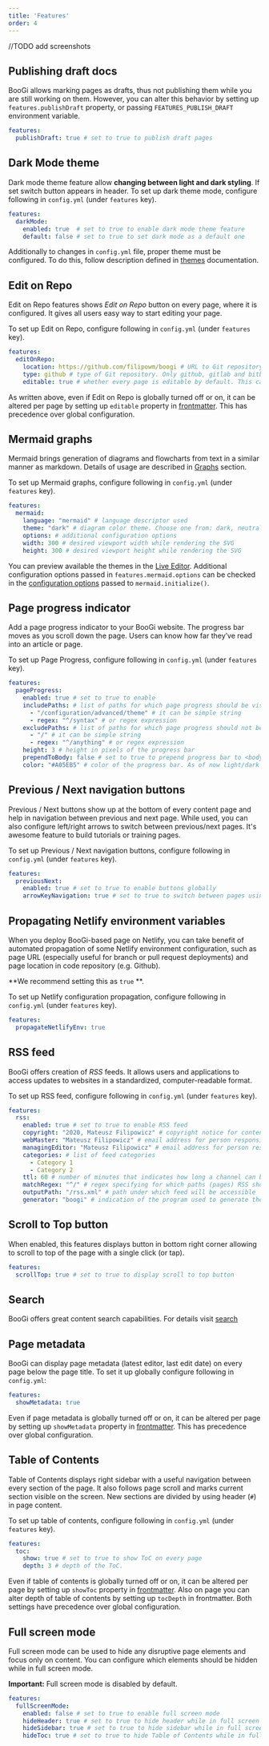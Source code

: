 ```yaml
---
title: 'Features'
order: 4
---
```


//TODO add screenshots

## Publishing draft docs

BooGi allows marking pages as drafts, thus not publishing
them while you are still working on them. However, you can
alter this behavior by setting up `features.publishDraft`
property, or passing `FEATURES_PUBLISH_DRAFT` environment
variable.

```yaml
features:
  publishDraft: true # set to true to publish draft pages
```

## Dark Mode theme

Dark mode theme feature allow **changing between light and dark
styling**. If set switch button appears in header.
To set up dark theme mode, configure following in `config.yml` (under `features` key).

```yaml
features:
  darkMode:
    enabled: true  # set to true to enable dark mode theme feature
    default: false # set to true to set dark mode as a default one
```

Additionally to changes in `config.yml` file, proper theme must be 
configured. To do this, follow description defined in [themes](/configuration/themes)
documentation.

## Edit on Repo

Edit on Repo features shows _Edit on Repo_ button on every page,
where it is configured. It gives all users easy way to start editing
your page.

To set up Edit on Repo, configure following in `config.yml` (under `features` key).

```yaml
features:
  editOnRepo:
    location: https://github.com/filipowm/boogi # URL to Git repository
    type: github # type of Git repository. Only github, gitlab and bitbucket are supported.
    editable: true # whether every page is editable by default. This can be configured per page setting up 'editable' property in frontmatter
```

As written above, even if Edit on Repo is globally turned off or on, it can be altered
per page by setting up `editable` property in [frontmatter](/editingcontent/page_config#frontmatter). This has precedence
over global configuration.

## Mermaid graphs

Mermaid brings generation of diagrams and flowcharts from text in a similar manner as markdown.
Details of usage are described in [Graphs](/editing/rich_content/graphs) section.

To set up Mermaid graphs, configure following in `config.yml` (under `features` key).

```yaml
features:
  mermaid:
    language: "mermaid" # language descriptor used 
    theme: "dark" # diagram color theme. Choose one from: dark, neutral, forest, default.
    options: # additional configuration options
    width: 300 # desired viewport width while rendering the SVG
    height: 300 # desired viewport height while rendering the SVG
```

You can preview available the themes in the [Live Editor](https://mermaidjs.github.io/mermaid-live-editor).
Additional configuration options passed in `features.mermaid.options` can be checked in the
[configuration options](https://mermaid-js.github.io/mermaid/#/mermaidAPI) passed to `mermaid.initialize()`.

## Page progress indicator

Add a page progress indicator to your BooGi website. The progress bar moves as
you scroll down the page. Users can know how far they’ve read into an article or page.

To set up Page Progress, configure following in `config.yml` (under `features` key).

```yaml
features:
  pageProgress:
    enabled: true # set to true to enable
    includePaths: # list of paths for which page progress should be visible
      - "/configuration/advanced/theme" # it can be simple string
      - regex: "^/syntax" # or regex expression
    excludePaths: # list of paths for which page progress should not be visible
      - "/" # it can be simple string
      - regex: "^/anything" # or regex expression
    height: 3 # height in pixels of the progress bar
    prependToBody: false # set to true to prepend progress bar to <body>, otherwise append it
    color: "#A05EB5" # color of the progress bar. As of now light/dark mode themes are not supported
```

## Previous / Next navigation buttons

Previous / Next buttons show up at the bottom of every content page and help
in navigation between previous and next page. While used, you can
also configure left/right arrows to switch between previous/next pages.
It's awesome feature to build tutorials or training pages.

To set up Previous / Next navigation buttons, configure following in `config.yml` (under `features` key).

```yaml
features:
  previousNext:
    enabled: true # set to true to enable buttons globally
    arrowKeyNavigation: true # set to true to switch between pages using left/right arrow keys
```

## Propagating Netlify environment variables

When you deploy BooGi-based page on Netlify, you can take benefit
of automated propagation of some Netlify environment configuration,
such as page URL (especially useful for branch or pull request deployments)
and page location in code repository (e.g. Github).

**We recommend setting this as `true` **.

To set up Netlify configuration propagation, configure following in `config.yml` (under `features` key).

```yaml
features:
  propagateNetlifyEnv: true
```

## RSS feed

BooGi offers creation of _RSS_ feeds. It allows users and applications 
to access updates to websites in a standardized, computer-readable format.

To set up RSS feed, configure following in `config.yml` (under `features` key).

```yaml
features:
  rss:
    enabled: true # set to true to enable RSS feed
    copyright: "2020, Mateusz Filipowicz" # copyright notice for content in the channel
    webMaster: "Mateusz Filipowicz" # email address for person responsible for technical issues relating to channel
    managingEditor: "Mateusz Filipowicz" # email address for person responsible for editorial content
    categories: # list of feed categories
      - Category 1
      - Category 2
    ttl: 60 # number of minutes that indicates how long a channel can be cached before refreshing from the source
    matchRegex: "^/" # regex specifying for which paths (pages) RSS should be created. Defaults to whole page.
    outputPath: "/rss.xml" # path under which feed will be accessible
    generator: "boogi" # indication of the program used to generate the channel
```

## Scroll to Top button

When enabled, this features displays button in bottom right corner
allowing to scroll to top of the page with a single click (or tap).

```yaml
features:
  scrollTop: true # set to true to display scroll to top button
```

## Search

BooGi offers great content search capabilities. For details visit [search](/configuration/settingup/search)

## Page metadata

BooGi can display page metadata (latest editor, last edit date) on every page below
the page title. To set it up globally configure following in `config.yml`:

```yaml
features:
  showMetadata: true
```

Even if page metadata is globally turned off or on, it can be altered
per page by setting up `showMetadata` property in [frontmatter](/editingcontent/page_config#frontmatter). 
This has precedence  over global configuration.

## Table of Contents

Table of Contents displays right sidebar with a useful
navigation between every section of the page. It also follows page scroll
and marks current section visible on the screen. New sections
are divided by using header (`#`) in page content.

To set up table of contents, configure following in `config.yml` (under `features` key).

```yaml
features:
  toc:
    show: true # set to true to show ToC on every page
    depth: 3 # depth of the ToC.
```

Even if table of contents is globally turned off or on, it can be altered
per page by setting up `showToc` property in [frontmatter](/editingcontent/page_config#frontmatter). 
Also on page you can alter depth of table of contents by setting up
`tocDepth` in frontmatter. Both settings have precedence over global configuration.

## Full screen mode

Full screen mode can be used to hide any disruptive page elements
and focus only on content. You can configure which elements should
be hidden while in full screen mode.

**Important:** Full screen mode is disabled by default.

```yaml
features:
  fullScreenMode:
    enabled: false # set to true to enable full screen mode
    hideHeader: true # set to true to hide header while in full screen mode
    hideSidebar: true # set to true to hide sidebar while in full screen mode
    hideToc: true # set to true to hide Table of Contents while in full screen mode
```